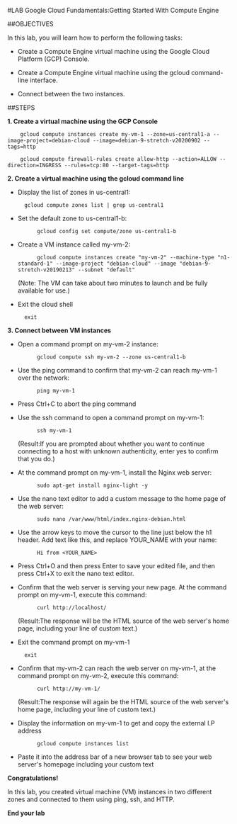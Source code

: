 #LAB
Google Cloud Fundamentals:Getting Started With Compute Engine

##OBJECTIVES

In this lab, you will learn how to perform the following tasks:

- Create a Compute Engine virtual machine using the Google Cloud Platform (GCP) Console.

- Create a Compute Engine virtual machine using the gcloud command-line interface.

- Connect between the two instances.

##STEPS

**1. Create a virtual machine using the GCP Console**


		gcloud compute instances create my-vm-1 --zone=us-central1-a --image-project=debian-cloud --image=debian-9-stretch-v20200902 --tags=http
		
		gcloud compute firewall-rules create allow-http --action=ALLOW --direction=INGRESS --rules=tcp:80 --target-tags=http

**2. Create a virtual machine using the gcloud command line**
	


- Display the list of zones in us-central1:

		gcloud compute zones list | grep us-central1


- Set the default zone to us-central1-b:
		
			gcloud config set compute/zone us-central1-b
 

- Create a VM instance called my-vm-2:
		
			gcloud compute instances create "my-vm-2" --machine-type "n1-standard-1" --image-project "debian-cloud" --image "debian-9-stretch-v20190213" --subnet "default"

	(Note: The VM can take about two minutes to launch and be fully available for use.)

- Exit the cloud shell
		
		exit
   
**3. Connect between VM instances**
	
- Open a command prompt on my-vm-2 instance:
		
			gcloud compute ssh my-vm-2 --zone us-central1-b
- Use the ping command to confirm that my-vm-2 can reach my-vm-1 over the network:
		
			ping my-vm-1
- Press Ctrl+C to abort the ping command
	
- Use the ssh command to open a command prompt on my-vm-1:
		
			ssh my-vm-1
	(Result:If you are prompted about whether you want to continue connecting to a host with unknown authenticity, enter yes to confirm that you do.)

- At the command prompt on my-vm-1, install the Nginx web server:
		
			sudo apt-get install nginx-light -y

- Use the nano text editor to add a custom message to the home page of the web server:

			sudo nano /var/www/html/index.nginx-debian.html

- Use the arrow keys to move the cursor to the line just below the h1 header. Add text like this, and replace YOUR_NAME with your name:
		
			Hi from <YOUR_NAME>

- Press Ctrl+O and then press Enter to save your edited file, and then press Ctrl+X to exit the nano text editor.
	
- Confirm that the web server is serving your new page. At the command prompt on my-vm-1, execute this command:
		
			curl http://localhost/
	(Result:The response will be the HTML source of the web server's home page, including your line of custom text.)

- Exit the command prompt on my-vm-1

		exit
	
- Confirm that my-vm-2 can reach the web server on my-vm-1, at the command prompt on my-vm-2, execute this command:
			
			curl http://my-vm-1/

	(Result:The response will again be the HTML source of the web server's home page, including your line of custom text.)
	
- Display the information on my-vm-1 to get and copy the external I.P address 

			gcloud compute instances list

 

- Paste it into the address bar of a new browser tab to see your web server's homepage including your custom text 

**Congratulations!**

In this lab, you created virtual machine (VM) instances in two different zones and connected to them using ping, ssh, and HTTP.

**End your lab**
		